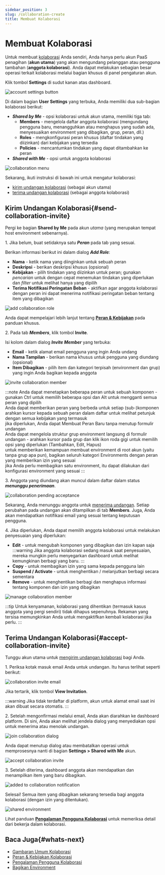 ```yaml
---
sidebar_position: 3
slug: /collaboration-create
title: Membuat Kolaborasi
---
```


# Membuat Kolaborasi

Untuk membuat [kolaborasi](https://docs.dewacloud.com/docs/account-collaboration/) Anda sendiri, Anda hanya perlu akun PaaS penagihan (**akun utama**) yang akan mengundang pelanggan atau pengguna tambahan (**anggota kolaborasi**). Anda dapat melakukan sebagian besar operasi terkait kolaborasi melalui bagian khusus di panel pengaturan akun.

Klik tombol **Settings** di sudut kanan atas dashboard.

<img src="https://assets.dewacloud.com/dewacloud-docs/account-&-pricing/accounts-collaboration/create-collaboration/01-account-settings-button%20(1).png" alt="account settings button" max-width="100%"/>

Di dalam bagian **User Settings** yang terbuka, Anda memiliki dua sub-bagian kolaborasi berikut:

* _**Shared by Me**_ \- opsi kolaborasi untuk akun utama, memiliki tiga tab:
  * **Members** \- mengelola daftar anggota kolaborasi (mengundang pengguna baru, menangguhkan atau menghapus yang sudah ada, menyesuaikan environment yang dibagikan, grup, peran, dll.)
  * **Roles** \- mengkonfigurasi peran khusus (daftar tindakan yang diizinkan) dari kebijakan yang tersedia
  * **Policies** \- mencantumkan tindakan yang dapat ditambahkan ke peran
* _**Shared with Me**_ \- opsi untuk anggota kolaborasi

<img src="https://assets.dewacloud.com/dewacloud-docs/account-&-pricing/accounts-collaboration/create-collaboration/02-collaboration-menu.png" alt="collaboration menu" max-width="100%"/>

Sekarang, ikuti instruksi di bawah ini untuk mengatur kolaborasi:

* [kirim undangan kolaborasi](#send-collaboration-invite) (sebagai akun utama)
* [terima undangan kolaborasi](#accept-collaboration-invite) (sebagai anggota kolaborasi)

## Kirim Undangan Kolaborasi{#send-collaboration-invite}

Pergi ke bagian **Shared by Me** pada akun _utama_ (yang merupakan tempat host environment sebenarnya).

1\. Jika belum, buat setidaknya satu _**Peran**_ pada tab yang sesuai.

Berikan informasi berikut ini dalam dialog _**Add Role**_:

* **Nama** \- ketik nama yang diinginkan untuk sebuah peran
* **Deskripsi** \- berikan deskripsi khusus (opsional)
* **Kebijakan** \- pilih tindakan yang diizinkan untuk peran; gunakan _pencarian_ untuk dengan cepat menemukan tindakan yang diperlukan dan _filter_ untuk melihat hanya yang dipilih
* **Terima Notifikasi Peringatan Beban** \- aktifkan agar anggota kolaborasi dengan peran ini dapat menerima notifikasi peringatan beban tentang item yang dibagikan

<img src="https://assets.dewacloud.com/dewacloud-docs/account-&-pricing/accounts-collaboration/create-collaboration/03-add-collaboration-role.png" alt="add collaboration role" max-width="100%"/>

Anda dapat mempelajari lebih lanjut tentang **[Peran & Kebijakan](https://docs.dewacloud.com/docs/collaboration-roles-policies/)** pada panduan khusus.

2\. Pada tab _**Members**_, klik tombol **Invite**.

Isi kolom dalam dialog _**Invite Member**_ yang terbuka:

* **Email** \- ketik alamat email pengguna yang ingin Anda undang
* **Nama Tampilan** \- berikan nama khusus untuk pengguna yang diundang (opsional)
* **Item Dibagikan** \- pilih item dan kategori terpisah (environment dan grup) yang ingin Anda bagikan kepada anggota

<img src="https://assets.dewacloud.com/dewacloud-docs/account-&-pricing/accounts-collaboration/create-collaboration/04-invite-collaboration-member.png" alt="invite collaboration member" max-width="100%"/>

:::note
Anda dapat menetapkan beberapa peran untuk sebuah komponen - gunakan Ctrl untuk memilih beberapa opsi dan Alt untuk mengganti semua peran yang dipilih  
Anda dapat memberikan peran yang berbeda untuk setiap (sub-)komponen  
arahkan kursor kepada sebuah peran dalam daftar untuk melihat petunjuk dengan semua kebijakan yang termasuk  
jika diperlukan, Anda dapat Membuat Peran Baru tanpa menutup formulir undangan  
Anda dapat mengelola struktur grup environment langsung di formulir undangan - arahkan kursor pada grup dan klik ikon roda gigi untuk memilih opsi yang diperlukan (Tambahkan, Edit, Hapus)  
untuk memberikan kemampuan membuat environment di root akun (yaitu tanpa grup apa pun), bagikan seluruh kategori Environments dengan peran yang memberikan izin yang sesuai  
jika Anda perlu membagikan satu environment, itu dapat dilakukan dari konfigurasi environment yang sesuai
:::

3\. Anggota yang diundang akan muncul dalam daftar dalam status _**menunggu penerimaan**_.

<img src="https://assets.dewacloud.com/dewacloud-docs/account-&-pricing/accounts-collaboration/create-collaboration/05-collaboration-pending-acceptance.png" alt="collaboration pending acceptance" max-width="100%"/>

Sekarang, Anda menunggu anggota untuk [menerima undangan](#accept-collaboration-invite). Setiap perubahan pada undangan akan ditampilkan di tab **Members**. Juga, Anda akan mendapatkan notifikasi email yang sesuai tentang keputusan pengguna.

4\. Jika diperlukan, Anda dapat memilih anggota kolaborasi untuk melakukan penyesuaian yang diperlukan:

* **Edit** \- untuk mengubah komponen yang dibagikan dan izin kapan saja  
  :::warning
  Jika anggota kolaborasi sedang masuk saat penyesuaian, mereka mungkin perlu menyegarkan dashboard untuk melihat kemungkinan berbagi yang baru.
  :::
* **Copy** \- untuk membagikan izin yang sama kepada pengguna lain
* **Suspend / Activate** \- untuk menghentikan / melanjutkan berbagi secara sementara
* **Remove** \- untuk menghentikan berbagi dan menghapus informasi tentang komponen dan izin yang dibagikan

<img src="https://assets.dewacloud.com/dewacloud-docs/account-&-pricing/accounts-collaboration/create-collaboration/06-manage-collaboration-member.png" alt="manage collaboration member" max-width="100%"/>

:::tip
Untuk kenyamanan, kolaborasi yang dihentikan (termasuk kasus anggota yang pergi sendiri) tidak dihapus sepenuhnya. Rekaman yang tersisa memungkinkan Anda untuk mengaktifkan kembali kolaborasi jika perlu.
:::

## Terima Undangan Kolaborasi{#accept-collaboration-invite}

Tunggu akun utama untuk [mengirim undangan kolaborasi](#send-collaboration-invite) bagi Anda.

1\. Periksa kotak masuk email Anda untuk undangan. Itu harus terlihat seperti berikut:

<img src="https://assets.dewacloud.com/dewacloud-docs/account-&-pricing/accounts-collaboration/create-collaboration/08-collaboration-invite-email.png" alt="collaboration invite email" max-width="100%"/>

Jika tertarik, klik tombol **View Invitation**.

:::warning
Jika tidak terdaftar di platform, akun untuk alamat email saat ini akan dibuat secara otomatis.
:::

2\. Setelah mengonfirmasi melalui email, Anda akan diarahkan ke dashboard platform. Di sini, Anda akan melihat jendela dialog yang menyediakan opsi untuk menerima atau menolak undangan.

<img src="https://assets.dewacloud.com/dewacloud-docs/account-&-pricing/accounts-collaboration/create-collaboration/09-join-collaboration-dialog.png" alt="join collaboration dialog" max-width="100%"/>

Anda dapat menutup dialog atau membatalkan operasi untuk memprosesnya nanti di bagian **Settings > Shared with Me** akun.

<img src="https://assets.dewacloud.com/dewacloud-docs/account-&-pricing/accounts-collaboration/create-collaboration/10-accept-collaboration-invite.png" alt="accept collaboration invite" max-width="100%"/>

3\. Setelah diterima, dashboard anggota akan mendapatkan dan menampilkan item yang baru dibagikan.

<img src="https://assets.dewacloud.com/dewacloud-docs/account-&-pricing/accounts-collaboration/create-collaboration/11-added-to-collaboration-notification%20(1).png" alt="added to collaboration notification" max-width="100%"/>

Selesai! Semua item yang dibagikan sekarang tersedia bagi anggota kolaborasi (dengan izin yang ditentukan).

<img src="https://assets.dewacloud.com/dewacloud-docs/account-&-pricing/accounts-collaboration/create-collaboration/12-shared-environment.png" alt="shared environment" max-width="100%"/>

Lihat panduan **[Pengalaman Pengguna Kolaborasi](https://docs.dewacloud.com/docs/collaboration-user-experience/)** untuk memeriksa detail dari bekerja dalam kolaborasi.

## Baca Juga{#whats-next}

* [Gambaran Umum Kolaborasi](https://docs.dewacloud.com/docs/account-collaboration/)
* [Peran & Kebijakan Kolaborasi](https://docs.dewacloud.com/docs/collaboration-roles-policies/)
* [Pengalaman Pengguna Kolaborasi](https://docs.dewacloud.com/docs/collaboration-user-experience/)
* [Bagikan Environment](https://docs.dewacloud.com/docs/share-environment/)